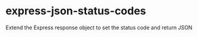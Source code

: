 # express-json-status-codes
Extend the Express response object to set the status code and return JSON
